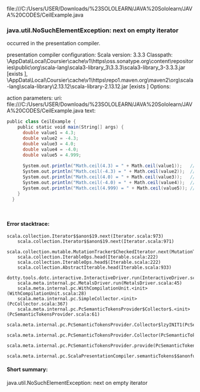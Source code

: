 file:///C:/Users/USER/Downloads/%23SOLOLEARN/JAVA%20Sololearn/JAVA%20CODES/CeilExample.java
### java.util.NoSuchElementException: next on empty iterator

occurred in the presentation compiler.

presentation compiler configuration:
Scala version: 3.3.3
Classpath:
<HOME>\AppData\Local\Coursier\cache\v1\https\oss.sonatype.org\content\repositories\public\org\scala-lang\scala3-library_3\3.3.3\scala3-library_3-3.3.3.jar [exists ], <HOME>\AppData\Local\Coursier\cache\v1\https\repo1.maven.org\maven2\org\scala-lang\scala-library\2.13.12\scala-library-2.13.12.jar [exists ]
Options:



action parameters:
uri: file:///C:/Users/USER/Downloads/%23SOLOLEARN/JAVA%20Sololearn/JAVA%20CODES/CeilExample.java
text:
```scala
public class CeilExample {
    public static void main(String[] args) {
      double value1 = 4.3;
      double value2 = -4.3;
      double value3 = 4.0;
      double value4 = -4.0;
      double value5 = 4.999;
  
      System.out.println("Math.ceil(4.3) = " + Math.ceil(value1));   // 5.0
      System.out.println("Math.ceil(-4.3) = " + Math.ceil(value2));  // -4.0
      System.out.println("Math.ceil(4.0) = " + Math.ceil(value3));   // 4.0
      System.out.println("Math.ceil(-4.0) = " + Math.ceil(value4));  // -4.0
      System.out.println("Math.ceil(4.999) = " + Math.ceil(value5)); // 5.0
    }
  }
  
  
```



#### Error stacktrace:

```
scala.collection.Iterator$$anon$19.next(Iterator.scala:973)
	scala.collection.Iterator$$anon$19.next(Iterator.scala:971)
	scala.collection.mutable.MutationTracker$CheckedIterator.next(MutationTracker.scala:76)
	scala.collection.IterableOps.head(Iterable.scala:222)
	scala.collection.IterableOps.head$(Iterable.scala:222)
	scala.collection.AbstractIterable.head(Iterable.scala:933)
	dotty.tools.dotc.interactive.InteractiveDriver.run(InteractiveDriver.scala:168)
	scala.meta.internal.pc.MetalsDriver.run(MetalsDriver.scala:45)
	scala.meta.internal.pc.WithCompilationUnit.<init>(WithCompilationUnit.scala:28)
	scala.meta.internal.pc.SimpleCollector.<init>(PcCollector.scala:367)
	scala.meta.internal.pc.PcSemanticTokensProvider$Collector$.<init>(PcSemanticTokensProvider.scala:61)
	scala.meta.internal.pc.PcSemanticTokensProvider.Collector$lzyINIT1(PcSemanticTokensProvider.scala:61)
	scala.meta.internal.pc.PcSemanticTokensProvider.Collector(PcSemanticTokensProvider.scala:61)
	scala.meta.internal.pc.PcSemanticTokensProvider.provide(PcSemanticTokensProvider.scala:90)
	scala.meta.internal.pc.ScalaPresentationCompiler.semanticTokens$$anonfun$1(ScalaPresentationCompiler.scala:111)
```
#### Short summary: 

java.util.NoSuchElementException: next on empty iterator